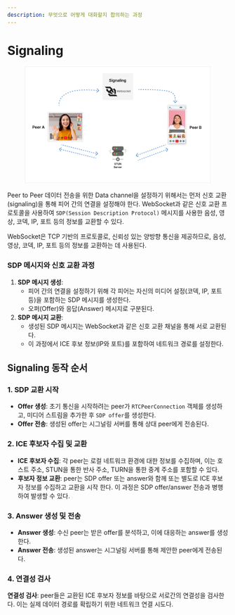 ```yaml
---
description: 무엇으로 어떻게 대화할지 합의하는 과정
---
```


# Signaling

<figure><img src="../../.gitbook/assets/Group 237551 (1).png" alt=""><figcaption></figcaption></figure>

Peer to Peer 데이터 전송을 위한 Data channel을 설정하기 위해서는 먼저 신호 교환(signaling)을 통해 피어 간의 연결을 설정해야 한다.  WebSocket과 같은  신호 교환 프로토콜을 사용하여 `SDP(Session Description Protocol)` 메시지를 사용한 음성, 영상, 코덱, IP, 포트 등의 정보를 교환할 수 있다.

WebSocket은 TCP 기반의 프로토콜로, 신뢰성 있는 양방향 통신을 제공하므로, 음성, 영상, 코덱, IP, 포트 등의 정보를 교환하는 데 사용된다.

### SDP 메시지와 신호 교환 과정

1. **SDP 메시지 생성**:
   * 피어 간의 연결을 설정하기 위해 각 피어는 자신의 미디어 설정(코덱, IP, 포트 등)을 포함하는 SDP 메시지를 생성한다.
   * 오퍼(Offer)와 응답(Answer) 메시지로 구분된다.
2. **SDP 메시지 교환**:
   * 생성된 SDP 메시지는 WebSocket과 같은 신호 교환 채널을 통해 서로 교환된다.
   * 이 과정에서 ICE 후보 정보(IP와 포트)를 포함하여 네트워크 경로를 설정한다.



## Signaling 동작 순서

### 1. SDP 교환 시작

* **Offer 생성**: 초기 통신을 시작하려는 peer가 `RTCPeerConnection` 객체를 생성하고, 미디어 스트림을 추가한 후 `SDP offer`를 생성한다.&#x20;
* **Offer 전송**: 생성된 offer는 시그널링 서버를 통해 상대 peer에게 전송된다.

### 2. ICE 후보자 수집 및 교환

* **ICE 후보자 수집**: 각 peer는 로컬 네트워크 환경에 대한 정보를 수집하며, 이는 호스트 주소, STUN을 통한 반사 주소, TURN을 통한 중계 주소를 포함할 수 있다.
* **후보자 정보 교환**: peer는 SDP offer 또는 answer와 함께 또는 별도로 ICE 후보자 정보를 수집하고 교환을 시작 한다. 이 과정은 SDP offer/answer 전송과 병행하여 발생할 수 있다.

### 3. Answer 생성 및 전송

* **Answer 생성**: 수신 peer는 받은 offer를 분석하고, 이에 대응하는 answer를 생성한다.&#x20;
* **Answer 전송**: 생성된 answer는 시그널링 서버를 통해 제안한 peer에게 전송된다.

### 4. 연결성 검사

**연결성 검사**: peer들은 교환된 ICE 후보자 정보를 바탕으로 서로간의 연결성을 검사한다. 이는 실제 데이터 경로를 확립하기 위한 네트워크 연결 시도다.
